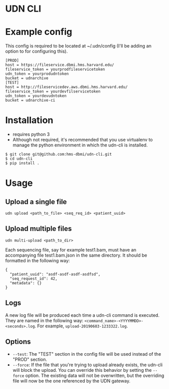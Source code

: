 # UDN CLI

# Example config 
This config is required to be located at ~/.udn/config (I'll be adding an option to for configuring this).

```
[PROD]
host = https://fileservice.dbmi.hms.harvard.edu/
fileservice_token = yourprodfileservicetoken
udn_token = yourprodudntoken
bucket = udnarchive
[TEST]
host = http://fileservicedev.aws.dbmi.hms.harvard.edu/
fileservice_token = yourdevfilservicetoken
udn_token = yourdevudntoken
bucket = udnarchive-ci
```

# Installation
* requires python 3
* Although not required, it's recommended that you use virtualenv to manage the python 
environment in which the udn-cli is installed.
```
$ git clone git@github.com:hms-dbmi/udn-cli.git
$ cd udn-cli
$ pip install .
```

# Usage 
## Upload a single file
`udn upload <path_to_file> <seq_req_id> <patient_uuid>`
  
## Upload multiple files
`udn multi-upload <path_to_dir>`

Each sequencing file, say for example test1.bam, must have an accompanying file test1.bam.json in the same directory. It should be formatted in the following way:

```
{
  "patient_uuid": "asdf-asdf-asdf-asdfsd",
  "seq_request_id": 42,
  "metadata": {}
}
```

## Logs
A new log file will be produced each time a udn-cli command is executed. They are named in the following way: `<command_name>-<YYYYMMDD>-<seconds>.log`. For example, `upload-20190603-1233322.log`.

## Options
* `--test`: The "TEST" section in the config file will be used instead of the "PROD" section.
* `--force`: If the file that you're trying to upload already exists, the udn-cli will block the upload. You can override this behavior by setting the `--force` option. The existing data will not be overwritten, but the overriding file will now be the one referenced by the UDN gateway.
